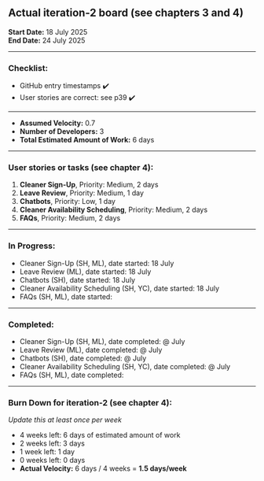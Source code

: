 ## Actual iteration-2 board (see chapters 3 and 4)

**Start Date:** 18 July 2025  
**End Date:** 24 July 2025  

---

###  Checklist:
- GitHub entry timestamps ✔️  
- User stories are correct: see p39 ✔️  

---

- **Assumed Velocity:** 0.7  
- **Number of Developers:** 3  
- **Total Estimated Amount of Work:** 6 days  

---

### User stories or tasks (see chapter 4):
1. **Cleaner Sign-Up**, Priority: Medium, 2 days  
2. **Leave Review**, Priority: Medium, 1 day  
3. **Chatbots**, Priority: Low, 1 day  
4. **Cleaner Availability Scheduling**, Priority: Medium, 2 days
5. **FAQs**, Priority: Medium, 2 days

---

### In Progress:
- Cleaner Sign-Up (SH, ML), date started: 18 July  
- Leave Review (ML), date started: 18 July  
- Chatbots (SH), date started: 18 July  
- Cleaner Availability Scheduling (SH, YC), date started: 18 July
- FAQs (SH, ML), date started: 

---

### Completed:
- Cleaner Sign-Up (SH, ML), date completed: @ July  
- Leave Review (ML), date completed: @ July  
- Chatbots (SH), date completed: @ July  
- Cleaner Availability Scheduling (SH, YC), date completed: @ July
- FAQs (SH, ML), date completed: 

---

### Burn Down for iteration-2 (see chapter 4):
_Update this at least once per week_

- 4 weeks left: 6 days of estimated amount of work  
- 2 weeks left: 3 days  
- 1 week left: 1 day  
- 0 weeks left: 0 days  
- **Actual Velocity:** 6 days / 4 weeks = **1.5 days/week**
